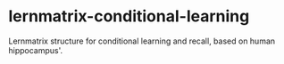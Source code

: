 # lernmatrix-conditional-learning
Lernmatrix structure for conditional learning and recall, based on human hippocampus'.
